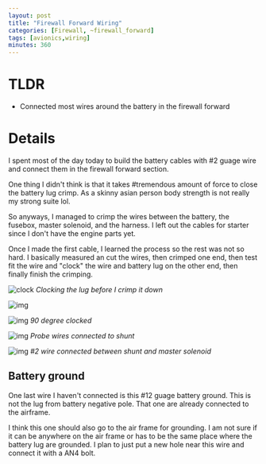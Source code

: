 ```yaml
---
layout: post
title: "Firewall Forward Wiring"
categories: [Firewall, ~firewall_forward]
tags: [avionics,wiring]
minutes: 360
---
```


# TLDR

- Connected most wires around the battery in the firewall forward

# Details

I spent most of the day today to build the battery cables with #2 guage wire and connect them in the firewall forward section.

One thing I didn't think is that it takes #tremendous amount of force to close the battery lug crimp. As a skinny asian person body strength is not really my strong suite lol.

So anyways, I managed to crimp the wires between the battery, the fusebox, master solenoid, and the harness. I left out the cables for starter since I don't have the engine parts yet.

Once I made the first cable, I learned the process so the rest was not so hard. I basically measured an cut the wires, then crimped one end, then test fit the wire and "clock" the wire and battery lug on the other end, then finally finish the crimping.

![clock](https://lh3.googleusercontent.com/pw/AP1GczNZXsyJfZr_YSkc4c5H5TQ3V2W_DKwcmhzRCNXzcvonROQG1V-LSxeTbi9a9gyB7Cm0FKXdISGURVFFyu2QbcUGhDQulW2ftoUdBKbTFwZRYcHyReTDnwlJPmHip75CkqOIo1r4wtELRXdQFfwpHdYbJA=w2328-h3092-s-no-gm?authuser=0)
_Clocking the lug before I crimp it down_

![img](https://lh3.googleusercontent.com/pw/AP1GczPF-qPINg6usH_a137fgFYj85o3otmuCnM8TRu_xj1aA4k6BOzpq8KNGuSfvGDD-yD3mo7kaFxdrsAZW4sMMLV3ADQ-8ynFOsURcj7BDtTtPp2NjiXfmaEP-a9UTGYr_T853IinL4unAndaiPRY1gKKBA=w4080-h3072-s-no-gm?authuser=0)

![img](https://lh3.googleusercontent.com/pw/AP1GczPEkkpj24EdTxI0RDHu_8Rb4FEh9DQN0RNtSyozrdn8ilj85X2BLpiHnBvz0fj2aVVZC2sD05uCw4HHmW7kepBstjxUL4LZtpBwQOhOWh8nkRWvBj_gF00SCQOgJa2xnj9Og6uyhmMOrHlhjnzUKeGJyA=w4080-h3072-s-no-gm?authuser=0)
_90 degree clocked_

![img](https://lh3.googleusercontent.com/pw/AP1GczMnkNAZp1L7Tp_A6aZPGR5lBQ9ZwieiNS4vqDwWWEb7yXjlFw2e7vRAAsyzGvEDnCAmH3W9RqGGGdzSHtbMpe6PA0eGf6iavoZ3w09O0mP46uZniNXcZCgGPS7VF2DOgMJzdyITOro1NeK6ZAin-zQRIA=w4080-h3072-s-no-gm?authuser=0)
_Probe wires connected to shunt_

![img](https://lh3.googleusercontent.com/pw/AP1GczPwQokbXnJQZPRD70Kzzrb0jZbEBLXf1UVL3_2PojSt66Ge79TCS0AD33gfPREazJvcSMkNAZO1L-xTUhW_t8mPnWRDSaYvIR4DWDkUakHHry4Qau3_MQAux111ANpe1R1LjAPTRP0PT_nXnpCa0nPQtQ=w4080-h3072-s-no-gm?authuser=0)
_#2 wire connected between shunt and master solenoid_

## Battery ground

One last wire I haven't connected is this #12 guage battery ground. This is not the lug from battery negative pole. That one are already connected to the airframe.

I think this one should also go to the air frame for grounding. I am not sure if it can be anywhere on the air frame or has to be the same place where the battery lug are grounded. I plan to just put a new hole near this wire and connect it with a AN4 bolt.